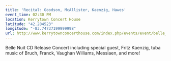 ```yaml
---
title: 'Recital: Goodson, McAllister, Kaenzig, Hawes'
event_time: 02:30 PM
location: Kerrytown Concert House
latitude: "42.284523"
longitude: "-83.74737199999998"
url: http://www.kerrytownconcerthouse.com/index.php/events/event/belle_nuit_kathryngoodson/
---
```

Belle Nuit CD Release Concert
including special guest, Fritz Kaenzig, tuba
music of Bruch, Franck, Vaughan Williams, Messiaen, and more!